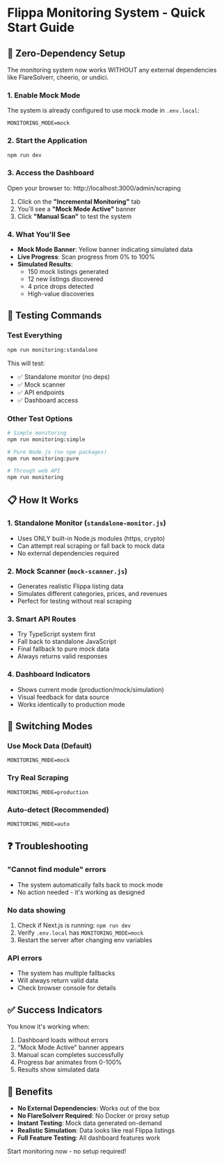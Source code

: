 # Flippa Monitoring System - Quick Start Guide

## 🚀 Zero-Dependency Setup

The monitoring system now works WITHOUT any external dependencies like FlareSolverr, cheerio, or undici.

### 1. Enable Mock Mode

The system is already configured to use mock mode in `.env.local`:
```env
MONITORING_MODE=mock
```

### 2. Start the Application

```bash
npm run dev
```

### 3. Access the Dashboard

Open your browser to: http://localhost:3000/admin/scraping

1. Click on the **"Incremental Monitoring"** tab
2. You'll see a **"Mock Mode Active"** banner
3. Click **"Manual Scan"** to test the system

### 4. What You'll See

- **Mock Mode Banner**: Yellow banner indicating simulated data
- **Live Progress**: Scan progress from 0% to 100%
- **Simulated Results**: 
  - 150 mock listings generated
  - 12 new listings discovered
  - 4 price drops detected
  - High-value discoveries

## 🧪 Testing Commands

### Test Everything
```bash
npm run monitoring:standalone
```

This will test:
- ✅ Standalone monitor (no deps)
- ✅ Mock scanner
- ✅ API endpoints
- ✅ Dashboard access

### Other Test Options
```bash
# Simple monitoring
npm run monitoring:simple

# Pure Node.js (no npm packages)
npm run monitoring:pure

# Through web API
npm run monitoring
```

## 📋 How It Works

### 1. **Standalone Monitor** (`standalone-monitor.js`)
- Uses ONLY built-in Node.js modules (https, crypto)
- Can attempt real scraping or fall back to mock data
- No external dependencies required

### 2. **Mock Scanner** (`mock-scanner.js`)
- Generates realistic Flippa listing data
- Simulates different categories, prices, and revenues
- Perfect for testing without real scraping

### 3. **Smart API Routes**
- Try TypeScript system first
- Fall back to standalone JavaScript
- Final fallback to pure mock data
- Always returns valid responses

### 4. **Dashboard Indicators**
- Shows current mode (production/mock/simulation)
- Visual feedback for data source
- Works identically to production mode

## 🔧 Switching Modes

### Use Mock Data (Default)
```env
MONITORING_MODE=mock
```

### Try Real Scraping
```env
MONITORING_MODE=production
```

### Auto-detect (Recommended)
```env
MONITORING_MODE=auto
```

## ❓ Troubleshooting

### "Cannot find module" errors
- The system automatically falls back to mock mode
- No action needed - it's working as designed

### No data showing
1. Check if Next.js is running: `npm run dev`
2. Verify `.env.local` has `MONITORING_MODE=mock`
3. Restart the server after changing env variables

### API errors
- The system has multiple fallbacks
- Will always return valid data
- Check browser console for details

## ✅ Success Indicators

You know it's working when:
1. Dashboard loads without errors
2. "Mock Mode Active" banner appears
3. Manual scan completes successfully
4. Progress bar animates from 0-100%
5. Results show simulated data

## 🎯 Benefits

- **No External Dependencies**: Works out of the box
- **No FlareSolverr Required**: No Docker or proxy setup
- **Instant Testing**: Mock data generated on-demand
- **Realistic Simulation**: Data looks like real Flippa listings
- **Full Feature Testing**: All dashboard features work

Start monitoring now - no setup required!